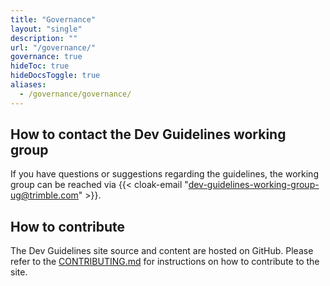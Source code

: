 ```yaml
---
title: "Governance"
layout: "single"
description: ""
url: "/governance/"
governance: true
hideToc: true
hideDocsToggle: true
aliases:
  - /governance/governance/
---
```


## How to contact the Dev Guidelines working group

If you have questions or suggestions regarding the guidelines, the working group can be reached via {{< cloak-email "dev-guidelines-working-group-ug@trimble.com" >}}.

## How to contribute

The Dev Guidelines site source and content are hosted on GitHub. Please refer to the [CONTRIBUTING.md](https://github.com/trimble-oss/devguide/blob/main/CONTRIBUTING.md) for instructions on how to contribute to the site.
